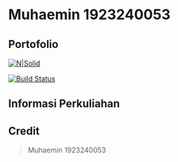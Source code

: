 # Muhaemin 1923240053
## Portofolio

[![N|Solid](https://cldup.com/dTxpPi9lDf.thumb.png)](https://nodesource.com/products/nsolid)

[![Build Status](https://travis-ci.org/joemccann/dillinger.svg?branch=master)](https://travis-ci.org/joemccann/dillinger)

## Informasi Perkuliahan




## Credit 
> Muhaemin 1923240053
